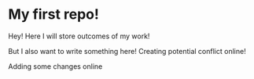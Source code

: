 # My first repo! 

Hey!
Here I will store outcomes of my work!
 
But I also want to write something here!
Creating potential conflict online!

Adding some changes online